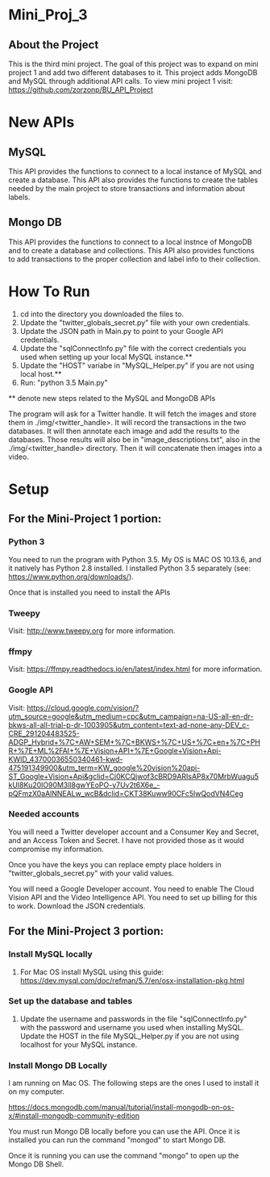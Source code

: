 # Mini_Proj_3
## About the Project 
This is the third mini project. The goal of this project was to expand on mini project 1 and add two different databases to it. This project adds MongoDB and MySQL through additional API calls. To view mini project 1 visit: https://github.com/zorzonp/BU_API_Project

# New APIs
## MySQL
This API provides the functions to connect to a local instance of MySQL and create a database.
This API also provides the functions to create the tables needed by the main project to store transactions and information about labels.


## Mongo DB
This API provides the functions to connect to a local instnce of MongoDB and to create a database and collections. 
This API also provides functions to add transactions to the proper collection and label info to their collection.

# How To Run
1) cd into the directory you downloaded the files to. 
2) Update the "twitter_globals_secret.py" file with your own credentials.
3) Update the JSON path in Main.py to point to your Google API credentials.
4) Update the "sqlConnectInfo.py" file with the correct credentials you used when setting up your local MySQL instance.**
5) Update the "HOST" variabe in "MySQL_Helper.py" if you are not using local host.**
6) Run: "python 3.5 Main.py"

** denote new steps related to the MySQL and MongoDB APIs

The program will ask for a Twitter handle. It will fetch the images and store them in ./img/<twitter_handle>. It will record the transactions in the two databases. It will then annotate each image and add the results to the databases. Those results will also be in "image_descriptions.txt", also in the ./img/<twitter_handle> directory.
Then it will concatenate then images into a video. 


# Setup
## For the Mini-Project 1 portion:
### Python 3
You need to run the program with Python 3.5. My OS is MAC OS 10.13.6, and it natively has Python 2.8 installed. I installed Python 3.5 separately (see: https://www.python.org/downloads/).

Once that is installed you need to install the APIs 
### Tweepy
Visit: http://www.tweepy.org for more information.


### ffmpy
Visit: https://ffmpy.readthedocs.io/en/latest/index.html for more information.

### Google API
Visit: https://cloud.google.com/vision/?utm_source=google&utm_medium=cpc&utm_campaign=na-US-all-en-dr-bkws-all-all-trial-p-dr-1003905&utm_content=text-ad-none-any-DEV_c-CRE_291204483525-ADGP_Hybrid+%7C+AW+SEM+%7C+BKWS+%7C+US+%7C+en+%7C+PHR+%7E+ML%2FAI+%7E+Vision+API+%7E+Google+Vision+Api-KWID_43700036550340461-kwd-475191349900&utm_term=KW_google%20vision%20api-ST_Google+Vision+Api&gclid=Cj0KCQjwof3cBRD9ARIsAP8x70MrbWuagu5kUI8Ku20lO90M3ll8gwYEoPO-y7Uv2t6X6e_-pQFmzX0aAlNNEALw_wcB&dclid=CKT38Kuww90CFc5lwQodVN4Ceg

### Needed accounts
You will need a Twitter developer account and a Consumer Key and Secret, and an Access Token and Secret. I have not provided those as it would compromise my information. 

Once you have the keys you can replace empty place holders in "twitter_globals_secret.py" with your valid values.

You will need a Google Developer account. You need to enable The Cloud Vision API and the Video Intelligence API. You need to set up billing for this to work. Download the JSON credentials. 

## For the Mini-Project 3 portion:
### Install MySQL locally
1) For Mac OS install MySQL using this guide: https://dev.mysql.com/doc/refman/5.7/en/osx-installation-pkg.html 
### Set up the database and tables
1) Update the username and passwords in the file "sqlConnectInfo.py" with the password and username you used when installing MySQL. Update the HOST in the file MySQL_Helper.py if you are not using localhost for your MySQL instance.

### Install Mongo DB Locally
I am running on Mac OS. The following steps are the ones I used to install it on my computer.

https://docs.mongodb.com/manual/tutorial/install-mongodb-on-os-x/#install-mongodb-community-edition

You must run Mongo DB locally before you can use the API. Once it is installed you can run the command "mongod" to start Mongo DB.

Once it is running you can use the command "mongo" to open up the Mongo DB Shell.


